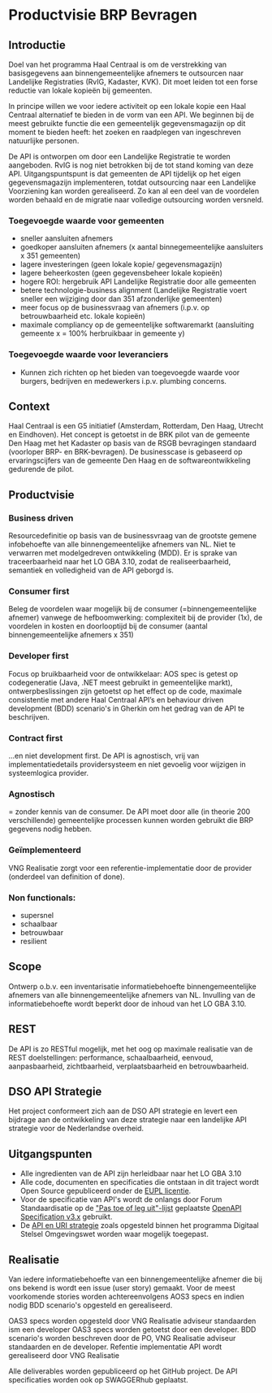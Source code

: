 # Productvisie BRP Bevragen

## Introductie
Doel van het programma Haal Centraal is om de verstrekking van basisgegevens aan binnengemeentelijke afnemers te outsourcen naar Landelijke Registraties (RvIG, Kadaster, KVK). Dit moet leiden tot een forse reductie van lokale kopieën bij gemeenten. 

In principe willen we voor iedere activiteit op een lokale kopie een Haal Centraal alternatief te bieden in de vorm van een API. We beginnen bij de meest gebruikte functie die een gemeentelijk gegevensmagazijn op dit moment te bieden heeft: het zoeken en raadplegen van ingeschreven natuurlijke personen. 

De API is ontworpen om door een Landelijke Registratie te worden aangeboden. RvIG is nog niet betrokken bij de tot stand koming van deze API. Uitgangspuntspunt is dat gemeenten de API tijdelijk op het eigen gegevensmagazijn implementeren, totdat outsourcing naar een Landelijke Voorziening kan worden gerealiseerd. Zo kan al een deel van de voordelen worden behaald en de migratie naar volledige outsourcing worden versneld. 

### Toegevoegde waarde voor gemeenten
- sneller aansluiten afnemers 
- goedkoper aansluiten afnemers (x aantal binnegemeentelijke aansluiters x 351 gemeenten)
- lagere investeringen (geen lokale kopie/ gegevensmagazijn)
- lagere beheerkosten (geen gegevensbeheer lokale kopieën)
- hogere ROI: hergebruik API Landelijke Registratie door alle gemeenten
- betere technologie-business alignment (Landelijke Registratie voert sneller een wijziging door dan 351 afzonderlijke gemeenten) 
- meer focus op de businessvraag van afnemers (i.p.v. op betrouwbaarheid etc. lokale kopieën)
- maximale compliancy op de gemeentelijke softwaremarkt (aansluiting gemeente x = 100% herbruikbaar in gemeente y)

### Toegevoegde waarde voor leveranciers
- Kunnen zich richten op het bieden van toegevoegde waarde voor burgers, bedrijven en medewerkers i.p.v. plumbing concerns.

## Context
Haal Centraal is een G5 initiatief (Amsterdam, Rotterdam, Den Haag, Utrecht en Eindhoven). Het concept is getoetst in de BRK pilot van de gemeente Den Haag met het Kadaster op basis van de RSGB bevragingen standaard (voorloper BRP- en BRK-bevragen). De businesscase is gebaseerd op ervaringscijfers van de gemeente Den Haag en de softwareontwikkeling gedurende de pilot. 

## Productvisie

### Business driven 
Resourcedefinitie op basis van de businessvraag van de grootste gemene infobehoefte van alle binnengemeentelijke afnemers van NL. 
Niet te verwarren met modelgedreven ontwikkeling (MDD). Er is sprake van traceerbaarheid naar het LO GBA 3.10, zodat de realiseerbaarheid, semantiek en volledigheid van de API geborgd is. 

### Consumer first
Beleg de voordelen waar mogelijk bij de consumer (=binnengemeentelijke afnemer) vanwege de hefboomwerking: complexiteit bij de provider (1x), de voordelen in kosten en doorlooptijd bij de consumer (aantal binnengemeentelijke afnemers x 351)

### Developer first
Focus op bruikbaarheid voor de ontwikkelaar: AOS spec is getest op codegeneratie (Java, .NET meest gebruikt in gemeentelijke markt), ontwerpbeslissingen zijn getoetst op het effect op de code, maximale consistentie met andere Haal Centraal API’s en behaviour driven development (BDD) scenario's in Gherkin om het gedrag van de API te beschrijven.

### Contract first
…en niet development first. De API is agnostisch, vrij van implementatiedetails providersysteem en niet gevoelig voor wijzigen in systeemlogica provider.

### Agnostisch
= zonder kennis van de consumer. De API moet door alle (in theorie 200 verschillende) gemeentelijke processen kunnen worden gebruikt die BRP gegevens nodig hebben.

### Geïmplementeerd 
VNG Realisatie zorgt voor een referentie-implementatie door de provider (onderdeel van definition of done). 

### Non functionals:
- supersnel
- schaalbaar
- betrouwbaar
- resilient

## Scope
Ontwerp o.b.v. een inventarisatie informatiebehoefte binnengemeentelijke afnemers van alle binnengemeentelijke afnemers van NL. Invulling van de informatiebehoefte wordt beperkt door de inhoud van het LO GBA 3.10.

## REST
De API is zo RESTful mogelijk, met het oog op maximale realisatie van de REST doelstellingen: performance, schaalbaarheid, eenvoud, aanpasbaarheid, zichtbaarheid, verplaatsbaarheid en betrouwbaarheid.  

## DSO API Strategie
Het project conformeert zich aan de DSO API strategie en levert een bijdrage aan de ontwikkeling van deze strategie naar een landelijke API strategie voor de Nederlandse overheid.  

## Uitgangspunten
- Alle ingredienten van de API zijn herleidbaar naar het LO GBA 3.10
- Alle code, documenten en specificaties die ontstaan in dit traject wordt Open
Source gepubliceerd onder de
[EUPL licentie](https://joinup.ec.europa.eu/collection/eupl/eupl-text-11-12).
- Voor de specificatie van API's wordt de onlangs door Forum Standaardisatie op
de
["Pas toe of leg uit"-lijst](https://www.forumstandaardisatie.nl/lijst-open-standaarden/in_lijst/verplicht-pas-toe-leg-uit)
geplaatste
[OpenAPI Specification v3.x](https://www.forumstandaardisatie.nl/standaard/openapi-specification)
gebruikt.
- De
[API en URI strategie](https://aandeslagmetdeomgevingswet.nl/digitaal-stelsel/documenten/documenten/api-uri-strategie/)
zoals opgesteld binnen het programma Digitaal Stelsel Omgevingswet worden waar
mogelijk toegepast.

## Realisatie
Van iedere informatiebehoefte van een binnengemeentelijke afnemer die bij ons bekend is wordt een issue (user story) gemaakt. Voor de meest voorkomende stories worden achtereenvolgens AOS3 specs en indien nodig BDD scenario's opgesteld en gerealiseerd. 

OAS3 specs worden opgesteld door VNG Realisatie adviseur standaarden ism een developer 
OAS3 specs worden getoetst door een developer. 
BDD scenario's worden beschreven door de PO, VNG Realisatie adviseur standaarden en de developer. 
Refentie implementatie API wordt gerealiseerd door VNG Realisatie

Alle deliverables worden gepubliceerd op het GitHub project. De API specificaties worden ook op SWAGGERhub geplaatst.
